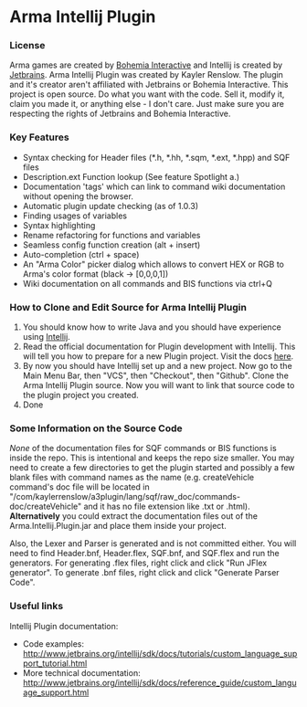 # Arma Intellij Plugin

### License
Arma games are created by [Bohemia Interactive](https://www.bistudio.com/) and Intellij is created by [Jetbrains](https://www.jetbrains.com/). Arma Intellij Plugin was created by Kayler Renslow. The plugin and it's creator aren't affiliated with Jetbrains or Bohemia Interactive. This project is open source. Do what you want with the code. Sell it, modify it, claim you made it, or anything else - I don't care. Just make sure you are respecting the rights of Jetbrains and Bohemia Interactive.

### Key Features
* Syntax checking for Header files (*.h, *.hh, *.sqm, *.ext, *.hpp) and SQF files
* Description.ext Function lookup (See feature Spotlight a.)
* Documentation 'tags' which can link to command wiki documentation without opening the browser.
* Automatic plugin update checking (as of 1.0.3)
* Finding usages of variables
* Syntax highlighting
* Rename refactoring for functions and variables
* Seamless config function creation (alt + insert)
* Auto-completion (ctrl + space)
* An "Arma Color" picker dialog which allows to convert HEX or RGB to Arma's color format (black -> [0,0,0,1])
* Wiki documentation on all commands and BIS functions via ctrl+Q

### How to Clone and Edit Source for Arma Intellij Plugin
1. You should know how to write Java and you should have experience using [Intellij](https://www.jetbrains.com/idea/).
2. Read the official documentation for Plugin development with Intellij. This will tell you how to prepare for a new Plugin project. Visit the docs [here](http://www.jetbrains.org/intellij/sdk/docs/tutorials/custom_language_support/prerequisites.html).
3. By now you should have Intellij set up and a new project. Now go to the Main Menu Bar, then "VCS", then "Checkout", then "Github". Clone the Arma Intellij Plugin source. Now you will want to link that source code to the plugin project you created.
4. Done

### Some Information on the Source Code
*None* of the documentation files for SQF commands or BIS functions is inside the repo. This is intentional and keeps the repo size smaller. You may need to create a few directories to get the plugin started and possibly a few blank files with command names as the name (e.g. createVehicle command's doc file will be located in "/com/kaylerrenslow/a3plugin/lang/sqf/raw_doc/commands-doc/createVehicle" and it has no file extension like .txt or .html).
**Alternatively** you could extract the documentation files out of the Arma.Intellij.Plugin.jar and place them inside your project.

Also, the Lexer and Parser is generated and is not committed either. You will need to find Header.bnf, Header.flex, SQF.bnf, and SQF.flex and run the generators. For generating .flex files, right click and click "Run JFlex generator". To generate .bnf files, right click and click "Generate Parser Code". 

### Useful links
Intellij Plugin documentation:
* Code examples: http://www.jetbrains.org/intellij/sdk/docs/tutorials/custom_language_support_tutorial.html
* More technical documentation: http://www.jetbrains.org/intellij/sdk/docs/reference_guide/custom_language_support.html
